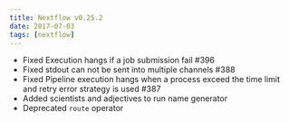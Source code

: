 ```yaml
---
title: Nextflow v0.25.2
date: 2017-07-03
tags: [nextflow]
---
```


- Fixed Execution hangs if a job submission fail #396
- Fixed stdout can not be sent into multiple channels #388
- Fixed Pipeline execution hangs when a process exceed the time limit and retry error strategy is used #387
- Added scientists and adjectives to run name generator
- Deprecated `route` operator
